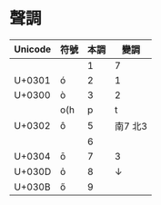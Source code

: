 # 聲調

| Unicode | 符號 | 本調 | 變調 | 
| - | - | - | - |
|      |          | 1 | 7
|U+0301|o&#x0301; | 2 | 1
|U+0300|o&#x0300; | 3 | 2 
|      |o(h|p|t|k)| 4 | &#8593;
|U+0302|o&#x0302; | 5 | 南7 北3 
|      |          | 6 |
|U+0304|o&#x0304; | 7 | 3 
|U+030D|o&#x030D; | 8 | &#8595;
|U+030B|o&#x030B; | 9 |
